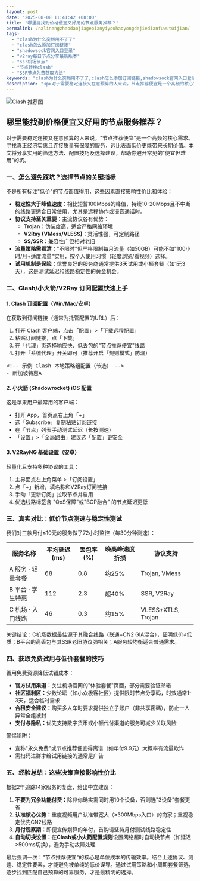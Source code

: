 ```yaml
---
layout: post
date: "2025-08-08 11:41:42 +08:00"
title: "哪里能找到价格便宜又好用的节点服务推荐？"
permalink: /nalinengzhaodaojiagepianyiyouhaoyongdejiedianfuwutuijian/
tags:
  - "clash为什么突然用不了了"
  - "clash怎么添加订阅链接"
  - "shadowsock官网入口登录"
  - "v2ray每日节点分享最新版本"
  - "ssr机场节点"
  - "节点转换clash"
  - "SSR节点免费获取方法"
keywords: "clash为什么突然用不了了,clash怎么添加订阅链接,shadowsock官网入口登录,v2ray每日节点分享最新版本,ssr机场节点,节点转换clash,SSR节点免费获取方法"
description: "<p>对于需要稳定连接又在意预算的人来说，节点推荐便宜是一个高频的核心需求。寻找真正经济实惠且连接质量有保障的服务，远比表面低价更能带来长期价值。本文将分享实用的筛选方法、配置技巧及选择建议，帮助你避开常见的便宜但难用的坑。</p>"
---
```


![Clash 推荐图](https://clashjd.github.io/assets/img/小火箭节点购买.png)

## 哪里能找到价格便宜又好用的节点服务推荐？

<p>对于需要稳定连接又在意预算的人来说，"节点推荐便宜"是一个高频的核心需求。寻找真正经济实惠且连接质量有保障的服务，远比表面低价更能带来长期价值。本文将分享实用的筛选方法、配置技巧及选择建议，帮助你避开常见的"便宜但难用"的坑。</p>
<h3>一、怎么避免踩坑？选择节点的关键指标</h3>
<p>不是所有标注"低价"的节点都值得用，这些因素直接影响性价比和体验：</p>
<ul>
<li><strong>稳定性大于峰值速度：</strong>相比短暂100Mbps的峰值，持续10-20Mbps且不中断的线路更适合日常使用，尤其是远程协作或语音通话时。</li>
<li><strong>协议支持至关重要：</strong>主流协议各有优势：
<ul>
<li><strong>Trojan：</strong>伪装度高，适合严格网络环境</li>
<li><strong>V2Ray (VMess/VLESS)：</strong>灵活性强，可定制路径</li>
<li><strong>SS/SSR：</strong>兼容性广但相对老旧</li>
</ul>
</li>
<li><strong>流量策略需看清：</strong>"不限时"但严格限制每月流量（如50GB）可能不如"100小时/月+适度流量"实用，按个人使用习惯（轻度浏览/看视频）选择。</li>
<li><strong>试用机制是保险：</strong>信誉良好的服务商通常提供3天试用或小额套餐（如1元3天），这是测试延迟和线路稳定性的黄金机会。</li>
</ul>
<h3>二、Clash/小火箭/V2Ray 订阅配置快速上手</h3>
<h4>1. Clash 订阅配置（Win/Mac/安卓）</h4>
<p>在获取到订阅链接（通常为托管配置的URL）后：</p>
<ol>
<li>打开 Clash 客户端，点击「配置」>「下载远程配置」</li>
<li>粘贴订阅链接，点「下载」</li>
<li>在「代理」页选择响应快、低丢包的"节点推荐便宜"线路</li>
<li>打开「系统代理」开关即可（推荐开启「规则模式」防漏）</li>
</ol>
<pre>&lt;!-- 示例 Clash 本地策略组配置（节选） --&gt;
- 新加坡特惠A</pre>
<h4>2. 小火箭 (Shadowrocket) iOS 配置</h4>
<p>这是苹果用户最常用的客户端：</p>
<ul>
<li>打开 App，首页点右上角「+」</li>
<li>选「Subscribe」复制粘贴订阅链接</li>
<li>在「节点」列表手动测试延迟（长按测速）</li>
<li>「设置」>「全局路由」建议选「配置」更安全</li>
</ul>
<h4>3. V2RayNG 基础设置（安卓）</h4>
<p>轻量化且支持多种协议的工具：</p>
<ol>
<li>主界面点左上角菜单 >「订阅设置」</li>
<li>点「+」新增，填名称和V2Ray订阅链接</li>
<li>手动「更新订阅」拉取节点并启用</li>
<li>优选线路标签含 "QoS保障"或"BGP融合" 的节点延迟更低</li>
</ol>
<h3>三、真实对比：低价节点测速与稳定性测试</h3>
<p>我们对三款月付≤10元的服务做了72小时监控（每30分钟测速）：</p>
<table>
<tr><th>服务名称</th><th>平均延迟(ms)</th><th>丢包率(%)</th><th>晚高峰速度折损</th><th>协议支持</th></tr>
<tr><td>A 服务 · 轻量套餐</td><td>68</td><td>0.8</td><td>约25%</td><td>Trojan, VMess</td></tr>
<tr><td>B 平台 · 学生特惠</td><td>112</td><td>2.3</td><td>超40%</td><td>SSR, V2Ray</td></tr>
<tr><td>C 机场 · 入门线路</td><td>46</td><td>0.3</td><td>约15%</td><td>VLESS+XTLS, Trojan</td></tr>
</table>
<p>关键结论：C机场数据最佳源于其融合线路（联通+CN2 GIA混合），证明低价≠低质；B平台的高丢包与其SSR老旧协议强相关；A服务较均衡适合普通需求。</p>
<h3>四、获取免费试用与低价套餐的技巧</h3>
<p>善用免费资源降低试错成本：</p>
<ul>
<li><strong>官方试用渠道：</strong>关注机场官网的"体验套餐"页面，部分需要验证邮箱</li>
<li><strong>社区福利区：</strong>少数论坛（如小众极客社区）提供限时节点分享码，时效通常1-3天，适合临时需求</li>
<li><strong>合租安全建议：</strong>购买多人车时要求提供独立子账户（非共享密碼），防止一人异常全组被封</li>
<li><strong>支付与隐私：</strong>优先支持数字货币或小额代付渠道的服务可减少关联风险</li>
</ul>
<p>警惕陷阱：</p>
<ul>
<li>宣称"永久免费"或节点推荐便宜得离谱（如年付9.9元）大概率有流量欺诈</li>
<li>需扫码进群才给试用链接的通常是广告</li>
</ul>
<h3>五、经验总结：这些决策直接影响性价比</h3>
<p>根据2年追踪14家服务的复盘，给出中立建议：</p>
<ol>
<li><strong>不要为冗余功能付费：</strong>除非你确实需同时用10个设备，否则选"3设备"套餐更省</li>
<li><strong>认准核心优势：</strong>重度视频用户认准带宽大（≥300Mbps入口）的商家；重视稳定优先CN2线路</li>
<li><strong>月付观察期：</strong>即便宣传划算的年付，首购请坚持月付测试线路稳定性</li>
<li><strong>自动切换设置：</strong>在<strong>Clash或小火箭配置规则</strong>设置网络超时自动换节点（如延迟>500ms切换），避免手动故障处理</li>
</ol>
<p>最后强调一次："节点推荐便宜"的核心是单位成本的传输效率。结合上述协议、测速、稳定性要素，才能避免被单纯的低价误导。通过试用策略和小周期套餐筛选，逐步找到匹配自己预算的可靠服务，才是最精明的选择。</p>